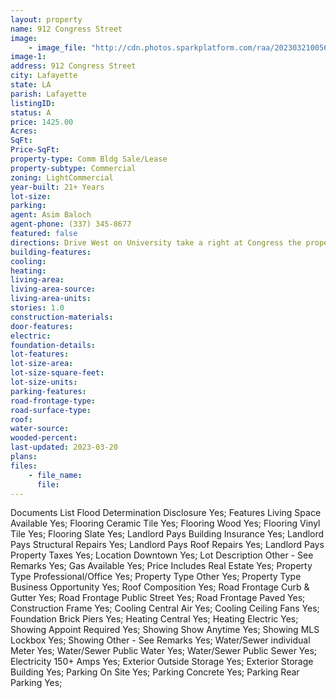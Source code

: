 ```yaml
---
layout: property
name: 912 Congress Street 
image:
    - image_file: "http://cdn.photos.sparkplatform.com/raa/20230321005650930192000000.jpg"
image-1:
address: 912 Congress Street
city: Lafayette
state: LA
parish: Lafayette
listingID: 
status: A
price: 1425.00
Acres: 
SqFt: 
Price-SqFt: 
property-type: Comm Bldg Sale/Lease
property-subtype: Commercial
zoning: LightCommercial
year-built: 21+ Years
lot-size: 
parking: 
agent: Asim Baloch
agent-phone: (337) 345-8677
featured: false
directions: Drive West on University take a right at Congress the property is on the left hand side just past Cedar Crest Court and before South St. Antoine Street.
building-features: 
cooling: 
heating: 
living-area: 
living-area-source: 
living-area-units: 
stories: 1.0
construction-materials: 
door-features: 
electric: 
foundation-details: 
lot-features: 
lot-size-area: 
lot-size-square-feet: 
lot-size-units: 
parking-features: 
road-frontage-type: 
road-surface-type: 
roof: 
water-source: 
wooded-percent: 
last-updated: 2023-03-20
plans: 
files:
    - file_name:
      file:
---
```

Documents List	Flood Determination Disclosure	Yes;
Features	Living Space Available	Yes;
Flooring	Ceramic Tile	Yes;
Flooring	Wood	Yes;
Flooring	Vinyl Tile	Yes;
Flooring	Slate	Yes;
Landlord Pays	Building Insurance	Yes;
Landlord Pays	Structural Repairs	Yes;
Landlord Pays	Roof Repairs	Yes;
Landlord Pays	Property Taxes	Yes;
Location	Downtown	Yes;
Lot Description	Other - See Remarks	Yes;
Gas	Available	Yes;
Price Includes	Real Estate	Yes;
Property Type	Professional/Office	Yes;
Property Type	Other	Yes;
Property Type	Business Opportunity	Yes;
Roof	Composition	Yes;
Road Frontage	Curb & Gutter	Yes;
Road Frontage	Public Street	Yes;
Road Frontage	Paved	Yes;
Construction	Frame	Yes;
Cooling	Central Air	Yes;
Cooling	Ceiling Fans	Yes;
Foundation	Brick Piers	Yes;
Heating	Central	Yes;
Heating	Electric	Yes;
Showing	Appoint Required	Yes;
Showing	Show Anytime	Yes;
Showing	MLS Lockbox	Yes;
Showing	Other - See Remarks	Yes;
Water/Sewer	individual Meter	Yes;
Water/Sewer	Public Water	Yes;
Water/Sewer	Public Sewer	Yes;
Electricity	150+ Amps	Yes;
Exterior	Outside Storage	Yes;
Exterior	Storage Building	Yes;
Parking	On Site	Yes;
Parking	Concrete	Yes;
Parking	Rear Parking	Yes;

